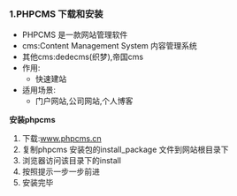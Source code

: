 ### 1.PHPCMS 下载和安装

- PHPCMS 是一款网站管理软件
- cms:Content Management System  内容管理系统
- 其他cms:dedecms(织梦),帝国cms
- 作用:
  - 快速建站
- 适用场景:
  - 门户网站,公司网站,个人博客

**安装phpcms**

1. 下载:www.phpcms.cn
2. 复制phpcms 安装包的install_package 文件到网站根目录下
3. 浏览器访问该目录下的install 
4. 按照提示一步一步前进
5. 安装完毕

